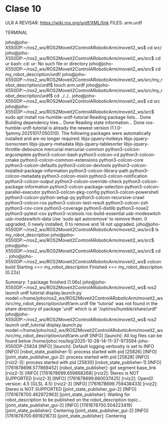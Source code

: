  # Clase 10
 ULR A REVISAR: https://wiki.ros.org/urdf/XML/link
  FILES: arm.urdf

  TERMINAL

 joho@joho-X550DP:~/ros2_ws/ROS2Moveit2ControlARoboticArm/moveit2_ws$ cd src/
joho@joho-X550DP:~/ros2_ws/ROS2Moveit2ControlARoboticArm/moveit2_ws/src$ cd ur
bash: cd: ur: No such file or directory
joho@joho-X550DP:~/ros2_ws/ROS2Moveit2ControlARoboticArm/moveit2_ws/src$ cd my_robot_description/urdf/
joho@joho-X550DP:~/ros2_ws/ROS2Moveit2ControlARoboticArm/moveit2_ws/src/my_robot_description/urdf$ touch arm.urdf
joho@joho-X550DP:~/ros2_ws/ROS2Moveit2ControlARoboticArm/moveit2_ws/src/my_robot_description/urdf$ cd ../../..
joho@joho-X550DP:~/ros2_ws/ROS2Moveit2ControlARoboticArm/moveit2_ws$ cd src
joho@joho-X550DP:~/ros2_ws/ROS2Moveit2ControlARoboticArm/moveit2_ws/src$ sudo apt install ros-humble-urdf-tutorial
Reading package lists... Done
Building dependency tree... Done
Reading state information... Done
ros-humble-urdf-tutorial is already the newest version (1.1.0-1jammy.20251017.050310).
The following packages were automatically installed and are no longer required:
  libjs-jquery-hotkeys libjs-jquery-isonscreen libjs-jquery-metadata libjs-jquery-tablesorter libjs-jquery-throttle-debounce mercurial mercurial-common python3-colcon-argcomplete python3-colcon-bash
  python3-colcon-cd python3-colcon-cmake python3-colcon-common-extensions python3-colcon-core python3-colcon-defaults python3-colcon-devtools python3-colcon-installed-package-information
  python3-colcon-library-path python3-colcon-metadata python3-colcon-mixin python3-colcon-notification python3-colcon-output python3-colcon-override-check python3-colcon-package-information
  python3-colcon-package-selection python3-colcon-parallel-executor python3-colcon-pkg-config python3-colcon-powershell python3-colcon-python-setup-py python3-colcon-recursive-crawl python3-colcon-ros
  python3-colcon-test-result python3-colcon-zsh python3-cov-core python3-coverage python3-distlib python3-nose2 python3-pytest-cov python3-vcstools ros-build-essential usb-modeswitch usb-modeswitch-data
Use 'sudo apt autoremove' to remove them.
0 upgraded, 0 newly installed, 0 to remove and 14 not upgraded.
joho@joho-X550DP:~/ros2_ws/ROS2Moveit2ControlARoboticArm/moveit2_ws/src$ ls
my_robot_description
joho@joho-X550DP:~/ros2_ws/ROS2Moveit2ControlARoboticArm/moveit2_ws/src$ 
joho@joho-X550DP:~/ros2_ws/ROS2Moveit2ControlARoboticArm/moveit2_ws/src$ cd ..
joho@joho-X550DP:~/ros2_ws/ROS2Moveit2ControlARoboticArm/moveit2_ws$ colcon build
Starting >>> my_robot_description
Finished <<< my_robot_description [0.22s]                  

Summary: 1 package finished [1.06s]
joho@joho-X550DP:~/ros2_ws/ROS2Moveit2ControlARoboticArm/moveit2_ws$ ros2 launch urdf tutorial display.launch.py model:=/home/joho/ros2_ws/ROS2Moveit2ControlARoboticArm/moveit2_ws/src/my_robot_description/urdf/arm.urdf
file 'tutorial' was not found in the share directory of package 'urdf' which is at '/opt/ros/humble/share/urdf'
joho@joho-X550DP:~/ros2_ws/ROS2Moveit2ControlARoboticArm/moveit2_ws$ ros2 launch urdf_tutorial display.launch.py model:=/home/joho/ros2_ws/ROS2Moveit2ControlARoboticArm/moveit2_ws/src/my_robot_description/urdf/arm.urdf
[INFO] [launch]: All log files can be found below /home/joho/.ros/log/2025-10-28-14-11-37-973594-joho-X550DP-25824
[INFO] [launch]: Default logging verbosity is set to INFO
[INFO] [robot_state_publisher-1]: process started with pid [25826]
[INFO] [joint_state_publisher_gui-2]: process started with pid [25828]
[INFO] [rviz2-3]: process started with pid [25830]
[robot_state_publisher-1] [INFO] [1761678698.577869452] [robot_state_publisher]: got segment base_link
[rviz2-3] [INFO] [1761678699.659868268] [rviz2]: Stereo is NOT SUPPORTED
[rviz2-3] [INFO] [1761678699.660037425] [rviz2]: OpenGl version: 4.5 (GLSL 4.5)
[rviz2-3] [INFO] [1761678699.759438433] [rviz2]: Stereo is NOT SUPPORTED
[joint_state_publisher_gui-2] [INFO] [1761678700.462972963] [joint_state_publisher]: Waiting for robot_description to be published on the robot_description topic...
[joint_state_publisher_gui-2] [INFO] [1761678700.504223419] [joint_state_publisher]: Centering
[joint_state_publisher_gui-2] [INFO] [1761678700.691921673] [joint_state_publisher]: Centering


